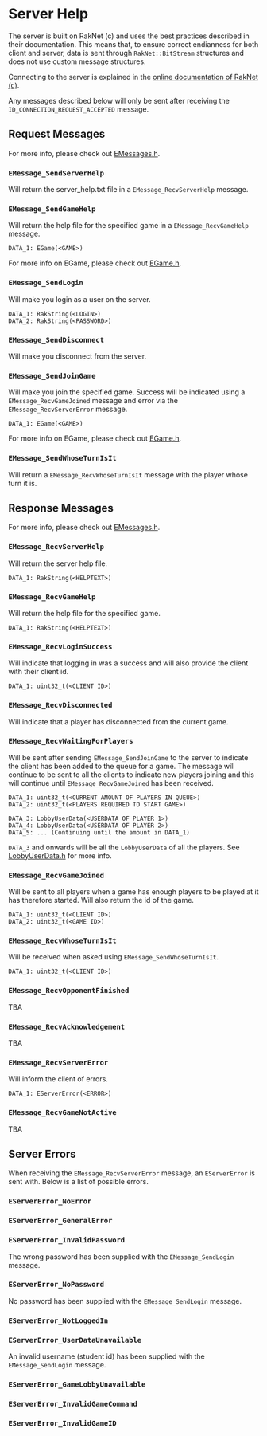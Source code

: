# Server Help
The server is built on RakNet (c) and uses the best practices described in their documentation. This means that, to ensure correct endianness for both client and server, data is sent through `RakNet::BitStream` structures and does not use custom message structures.

Connecting to the server is explained in the [online documentation of RakNet (c)](http://www.jenkinssoftware.com/raknet/manual/index.html).

Any messages described below will only be sent after receiving the `ID_CONNECTION_REQUEST_ACCEPTED` message.

## Request Messages
For more info, please check out [EMessages.h](https://github.com/BertHeesakkers/IGADPiGameServer/blob/master/Include/Network/EMessages.h).

### `EMessage_SendServerHelp`
Will return the server_help.txt file in a `EMessage_RecvServerHelp` message.

### `EMessage_SendGameHelp`
Will return the help file for the specified game in a `EMessage_RecvGameHelp` message.
```
DATA_1: EGame(<GAME>)
```
For more info on EGame, please check out [EGame.h](https://github.com/BertHeesakkers/IGADPiGameServer/blob/master/Include/Server/EGame.h).

### `EMessage_SendLogin`
Will make you login as a user on the server.
```
DATA_1: RakString(<LOGIN>)
DATA_2: RakString(<PASSWORD>)
```

### `EMessage_SendDisconnect`
Will make you disconnect from the server.

### `EMessage_SendJoinGame`
Will make you join the specified game. Success will be indicated using a `EMessage_RecvGameJoined` message and error via the `EMessage_RecvServerError` message.
```
DATA_1: EGame(<GAME>)
```
For more info on EGame, please check out [EGame.h](https://github.com/BertHeesakkers/IGADPiGameServer/blob/master/Include/Server/EGame.h).

### `EMessage_SendWhoseTurnIsIt`
Will return a `EMessage_RecvWhoseTurnIsIt` message with the player whose turn it is.

## Response Messages
For more info, please check out [EMessages.h](https://github.com/BertHeesakkers/IGADPiGameServer/blob/master/Include/Network/EMessages.h).

### `EMessage_RecvServerHelp`
Will return the server help file.
```
DATA_1: RakString(<HELPTEXT>)
```

### `EMessage_RecvGameHelp`
Will return the help file for the specified game.
```
DATA_1: RakString(<HELPTEXT>)
```

### `EMessage_RecvLoginSuccess`
Will indicate that logging in was a success and will also provide the client with their client id.
```
DATA_1: uint32_t(<CLIENT ID>)
```

### `EMessage_RecvDisconnected`
Will indicate that a player has disconnected from the current game.

### `EMessage_RecvWaitingForPlayers`
Will be sent after sending `EMessage_SendJoinGame` to the server to indicate the client has been added to the queue for a game. The message will continue to be sent to all the clients to indicate new players joining and this will continue until `EMessage_RecvGameJoined` has been received.
```
DATA_1: uint32_t(<CURRENT AMOUNT OF PLAYERS IN QUEUE>)
DATA_2: uint32_t(<PLAYERS REQUIRED TO START GAME>)

DATA_3: LobbyUserData(<USERDATA OF PLAYER 1>)
DATA_4: LobbyUserData(<USERDATA OF PLAYER 2>)
DATA_5: ... (Continuing until the amount in DATA_1)
```
`DATA_3` and onwards will be all the `LobbyUserData` of all the players. See [LobbyUserData.h](https://github.com/BertHeesakkers/IGADPiGameServer/blob/master/Include/Server/LobbyUserData.h) for more info.

### `EMessage_RecvGameJoined`
Will be sent to all players when a game has enough players to be played at it has therefore started. Will also return the id of the game.
```
DATA_1: uint32_t(<CLIENT ID>)
DATA_2: uint32_t(<GAME ID>)
```

### `EMessage_RecvWhoseTurnIsIt`
Will be received when asked using `EMessage_SendWhoseTurnIsIt`.
```
DATA_1: uint32_t(<CLIENT ID>)
```

### `EMessage_RecvOpponentFinished`
TBA

### `EMessage_RecvAcknowledgement`
TBA

### `EMessage_RecvServerError`
Will inform the client of errors.
```
DATA_1: EServerError(<ERROR>)
```

### `EMessage_RecvGameNotActive`
TBA

## Server Errors
When receiving the `EMessage_RecvServerError` message, an `EServerError` is sent with. Below is a list of possible errors.

### `EServerError_NoError`
### `EServerError_GeneralError`
### `EServerError_InvalidPassword`
The wrong password has been supplied with the `EMessage_SendLogin` message.

### `EServerError_NoPassword`
No password has been supplied with the `EMessage_SendLogin` message.

### `EServerError_NotLoggedIn`
### `EServerError_UserDataUnavailable`
An invalid username (student id) has been supplied with the `EMessage_SendLogin` message.

### `EServerError_GameLobbyUnavailable`
### `EServerError_InvalidGameCommand`
### `EServerError_InvalidGameID`
